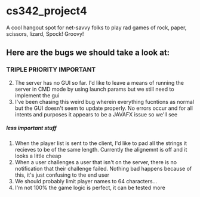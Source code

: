 # cs342_project4
A cool hangout spot for net-savvy folks to play rad games of rock, paper, scissors, lizard, Spock! Groovy!

## Here are the bugs we should take a look at:
### TRIPLE PRIORITY IMPORTANT
2. The server has no GUI so far. I'd like to leave a means of running the server in CMD mode by using launch params but we still need to implement the gui
3. I've been chasing this weird bug wherein everything fucntions as normal but the GUI doesn't seem to update properly. No errors occur and for all intents and purposes it appears to be a JAVAFX issue so we'll see
##### less important stuff
1. When the player list is sent to the client, I'd like to pad all the strings it recieves to be of the same length. Currently the alignemnt is off and it looks a little cheap
2. When a user challenges a user that isn't on the server, there is no notification that their challenge failed. Nothing bad happens because of this, it's just confusing to the end user
3. We should probably limit player names to 64 characters...
4. I'm not 100% the game logic is perfect, it can be tested more
